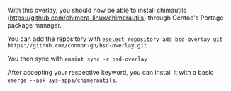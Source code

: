 With this overlay, you should now be able to install chimautils (https://github.com/chimera-linux/chimerautils) through Gentoo's Portage package manager.

You can add the repository with ``eselect repository add bsd-overlay git https://github.com/connor-gh/bsd-overlay.git``

You then sync with ``emaint sync -r bsd-overlay``

After accepting your respective keyword, you can install it with a basic ``emerge --ask sys-apps/chimerautils``.
